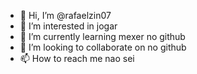 - 👋 Hi, I’m @rafaelzin07
- 👀 I’m interested in  jogar 
- 🌱 I’m currently learning  mexer no github 
- 💞️ I’m looking to collaborate on  no github 
- 📫 How to reach me  nao sei

<!---
rafaelzin07/rafaelzin07 is a ✨ special ✨ repository because its `README.md` (this file) appears on your GitHub profile.
You can click the Preview link to take a look at your changes.
--->
